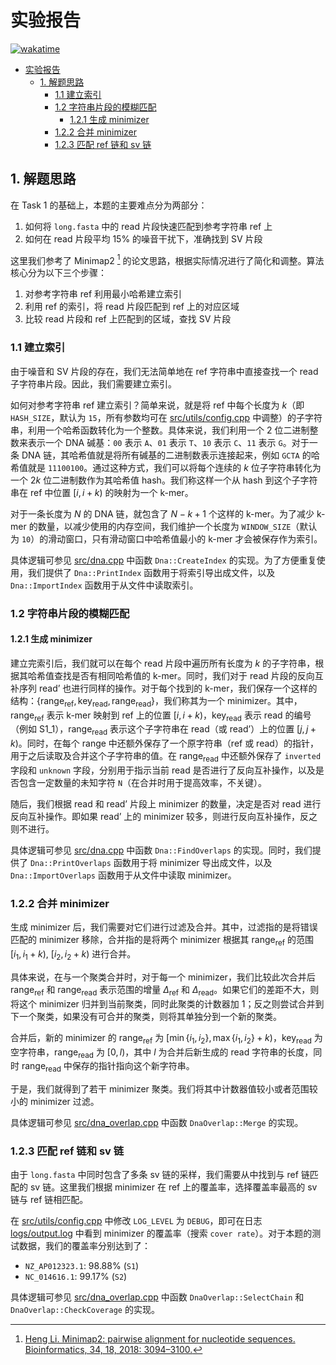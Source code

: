 # 实验报告

[![wakatime](https://wakatime.com/badge/github/hakula139/dna-error-detection.svg)](https://wakatime.com/badge/github/hakula139/dna-error-detection)

- [实验报告](#实验报告)
  - [1. 解题思路](#1-解题思路)
    - [1.1 建立索引](#11-建立索引)
    - [1.2 字符串片段的模糊匹配](#12-字符串片段的模糊匹配)
      - [1.2.1 生成 minimizer](#121-生成-minimizer)
    - [1.2.2 合并 minimizer](#122-合并-minimizer)
    - [1.2.3 匹配 ref 链和 sv 链](#123-匹配-ref-链和-sv-链)

## 1. 解题思路

在 Task 1 的基础上，本题的主要难点分为两部分：

1. 如何将 `long.fasta` 中的 $\textrm{read}$ 片段快速匹配到参考字符串 $\textrm{ref}$ 上
2. 如何在 $\textrm{read}$ 片段平均 15% 的噪音干扰下，准确找到 SV 片段

这里我们参考了 Minimap2 [^1] 的论文思路，根据实际情况进行了简化和调整。算法核心分为以下三个步骤：

1. 对参考字符串 $\textrm{ref}$ 利用最小哈希建立索引
2. 利用 $\textrm{ref}$ 的索引，将 $\textrm{read}$ 片段匹配到 $\textrm{ref}$ 上的对应区域
3. 比较 $\textrm{read}$ 片段和 $\textrm{ref}$ 上匹配到的区域，查找 SV 片段

### 1.1 建立索引

由于噪音和 SV 片段的存在，我们无法简单地在 $\textrm{ref}$ 字符串中直接查找一个 $\textrm{read}$ 子字符串片段。因此，我们需要建立索引。

如何对参考字符串 $\textrm{ref}$ 建立索引？简单来说，就是将 $\textrm{ref}$ 中每个长度为 $k$（即 `HASH_SIZE`，默认为 `15`，所有参数均可在 [src/utils/config.cpp](../src/utils/config.cpp) 中调整）的子字符串，利用一个哈希函数转化为一个整数。具体来说，我们利用一个 2 位二进制整数来表示一个 DNA 碱基：`00` 表示 `A`、`01` 表示 `T`、`10` 表示 `C`、`11` 表示 `G`。对于一条 DNA 链，其哈希值就是将所有碱基的二进制数表示连接起来，例如 `GCTA` 的哈希值就是 `11100100`。通过这种方式，我们可以将每个连续的 $k$ 位子字符串转化为一个 $2k$ 位二进制数作为其哈希值 $\textrm{hash}$。我们称这样一个从 $\textrm{hash}$ 到这个子字符串在 $\textrm{ref}$ 中位置 $[i, i+k)$ 的映射为一个 $\textrm{k-mer}$。

对于一条长度为 $N$ 的 DNA 链，就包含了 $N-k+1$ 个这样的 $\textrm{k-mer}$。为了减少 $\textrm{k-mer}$ 的数量，以减少使用的内存空间，我们维护一个长度为 `WINDOW_SIZE`（默认为 `10`）的滑动窗口，只有滑动窗口中哈希值最小的 $\textrm{k-mer}$ 才会被保存作为索引。

具体逻辑可参见 [src/dna.cpp](../src/dna.cpp) 中函数 `Dna::CreateIndex` 的实现。为了方便重复使用，我们提供了 `Dna::PrintIndex` 函数用于将索引导出成文件，以及 `Dna::ImportIndex` 函数用于从文件中读取索引。

### 1.2 字符串片段的模糊匹配

#### 1.2.1 生成 minimizer

建立完索引后，我们就可以在每个 $\textrm{read}$ 片段中遍历所有长度为 $k$ 的子字符串，根据其哈希值查找是否有相同哈希值的 $\textrm{k-mer}$。同时，我们对于 $\textrm{read}$ 片段的反向互补序列 $\textrm{read'}$ 也进行同样的操作。对于每个找到的 $\textrm{k-mer}$，我们保存一个这样的结构：$\{ \textrm{range}_\textrm{ref},\,\textrm{key}_\textrm{read},\,\textrm{range}_\textrm{read} \}$，我们称其为一个 $\textrm{minimizer}$。其中，$\textrm{range}_\textrm{ref}$ 表示 $\textrm{k-mer}$ 映射到 $\textrm{ref}$ 上的位置 $[i, i+k)$，$\textrm{key}_\textrm{read}$ 表示 $\textrm{read}$ 的编号（例如 $\textrm{S1_1}$），$\textrm{range}_\textrm{read}$ 表示这个子字符串在 $\textrm{read}$（或 $\textrm{read'}$）上的位置 $[j, j+k)$。同时，在每个 $\textrm{range}$ 中还额外保存了一个原字符串（$\textrm{ref}$ 或 $\textrm{read}$）的指针，用于之后读取及合并这个子字符串的值。在 $\textrm{range}_\textrm{read}$ 中还额外保存了 `inverted` 字段和 `unknown` 字段，分别用于指示当前 $\textrm{read}$ 是否进行了反向互补操作，以及是否包含一定数量的未知字符 `N`（在合并时用于提高效率，不关键）。

随后，我们根据 $\textrm{read}$ 和 $\textrm{read'}$ 片段上 $\textrm{minimizer}$ 的数量，决定是否对 $\textrm{read}$ 进行反向互补操作。即如果 $\textrm{read'}$ 上的 $\textrm{minimizer}$ 较多，则进行反向互补操作，反之则不进行。

具体逻辑可参见 [src/dna.cpp](../src/dna.cpp) 中函数 `Dna::FindOverlaps` 的实现。同时，我们提供了 `Dna::PrintOverlaps` 函数用于将 $\textrm{minimizer}$ 导出成文件，以及 `Dna::ImportOverlaps` 函数用于从文件中读取 $\textrm{minimizer}$。

### 1.2.2 合并 minimizer

生成 $\textrm{minimizer}$ 后，我们需要对它们进行过滤及合并。其中，过滤指的是将错误匹配的 $\textrm{minimizer}$ 移除，合并指的是将两个 $\textrm{minimizer}$ 根据其 $\textrm{range}_\textrm{ref}$ 的范围 $[i_1, i_1+k)$, $[i_2, i_2+k)$ 进行合并。

具体来说，在与一个聚类合并时，对于每一个 $\textrm{minimizer}$，我们比较此次合并后 $\textrm{range}_\textrm{ref}$ 和 $\textrm{range}_\textrm{read}$ 表示范围的增量 $\Delta_\textrm{ref}$ 和 $\Delta_\textrm{read}$。如果它们的差距不大，则将这个 $\textrm{minimizer}$ 归并到当前聚类，同时此聚类的计数器加 1；反之则尝试合并到下一个聚类，如果没有可合并的聚类，则将其单独分到一个新的聚类。

合并后，新的 $\textrm{minimizer}$ 的 $\textrm{range}_\textrm{ref}$ 为 $[\min\{i_1, i_2\}, \max\{i_1, i_2\} + k)$，$\textrm{key}_\textrm{read}$ 为空字符串，$\textrm{range}_\textrm{read}$ 为 $[0, l)$，其中 $l$ 为合并后新生成的 $\textrm{read}$ 字符串的长度，同时 $\textrm{range}_\textrm{read}$ 中保存的指针指向这个新字符串。

于是，我们就得到了若干 $\textrm{minimizer}$ 聚类。我们将其中计数器值较小或者范围较小的 $\textrm{minimizer}$ 过滤。

具体逻辑可参见 [src/dna_overlap.cpp](../src/dna_overlap.cpp) 中函数 `DnaOverlap::Merge` 的实现。

### 1.2.3 匹配 ref 链和 sv 链

由于 `long.fasta` 中同时包含了多条 $\textrm{sv}$ 链的采样，我们需要从中找到与 $\textrm{ref}$ 链匹配的 $\textrm{sv}$ 链。这里我们根据 $\textrm{minimizer}$ 在 $\textrm{ref}$ 上的覆盖率，选择覆盖率最高的 $\textrm{sv}$ 链与 $\textrm{ref}$ 链相匹配。

在 [src/utils/config.cpp](../src/utils/config.cpp) 中修改 `LOG_LEVEL` 为 `DEBUG`，即可在日志 [logs/output.log](../logs/output.log) 中看到 $\textrm{minimizer}$ 的覆盖率（搜索 `cover rate`）。对于本题的测试数据，我们的覆盖率分别达到了：

- `NZ_AP012323.1`: $98.88\%$ (`S1`)
- `NC_014616.1`: $99.17\%$ (`S2`)

具体逻辑可参见 [src/dna_overlap.cpp](../src/dna_overlap.cpp) 中函数 `DnaOverlap::SelectChain` 和 `DnaOverlap::CheckCoverage` 的实现。

[^1]: [Heng Li. Minimap2: pairwise alignment for nucleotide sequences. Bioinformatics, 34, 18, 2018: 3094–3100.](https://doi.org/10.1093/bioinformatics/bty191)
